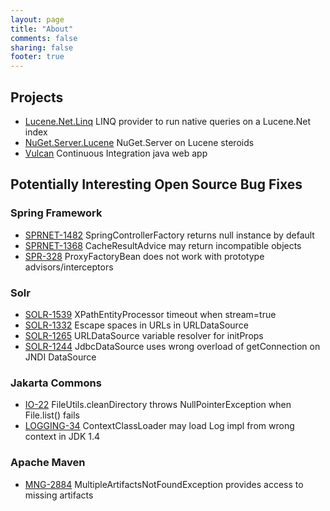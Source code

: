 ```yaml
---
layout: page
title: "About"
comments: false
sharing: false
footer: true
---
```


<h2>Projects</h2>
<ul>
	<li><a href="https://github.com/themotleyfool/Lucene.Net.Linq">Lucene.Net.Linq</a> LINQ provider to run native queries on a Lucene.Net index</li>
	<li><a href="https://github.com/themotleyfool/NuGet">NuGet.Server.Lucene</a> NuGet.Server on Lucene steroids</li>
	<li><a href="http://vulcan.googlecode.com/">Vulcan</a> Continuous Integration java web app</li>
</ul>

<h2>Potentially Interesting Open Source Bug Fixes</h2>
	
<h3>Spring Framework</h3>
<ul>
	<li><a href="https://jira.springsource.org/browse/SPRNET-1482">SPRNET-1482</a> SpringControllerFactory returns null instance by default</li>
	<li><a href="https://jira.springsource.org/browse/SPRNET-1368">SPRNET-1368</a> CacheResultAdvice may return incompatible objects</li>
	<li><a href="https://jira.springsource.org/browse/SPR-328">SPR-328</a> ProxyFactoryBean does not work with prototype advisors/interceptors</li>
</ul>

<h3>Solr</h3>
<ul>
	<li><a href="https://issues.apache.org/jira/browse/SOLR-1539">SOLR-1539</a> XPathEntityProcessor timeout when stream=true</li>
	<li><a href="https://issues.apache.org/jira/browse/SOLR-1332">SOLR-1332</a> Escape spaces in URLs in URLDataSource</li>
	<li><a href="https://issues.apache.org/jira/browse/SOLR-1265">SOLR-1265</a> URLDataSource variable resolver for initProps</li>
	<li><a href="https://issues.apache.org/jira/browse/SOLR-1244">SOLR-1244</a> JdbcDataSource uses wrong overload of getConnection on JNDI DataSource</li>
</ul>

<h3>Jakarta Commons</h3>
<ul>
	<li><a href="https://issues.apache.org/jira/browse/IO-22">IO-22</a> FileUtils.cleanDirectory throws NullPointerException when File.list() fails</li>
	<li><a href="https://issues.apache.org/jira/browse/LOGGING-34">LOGGING-34</a> ContextClassLoader may load Log impl from wrong context in JDK 1.4</li>
</ul>

<h3>Apache Maven</h3>
<ul>
	<li><a href="http://jira.codehaus.org/browse/MNG-2884">MNG-2884</a> MultipleArtifactsNotFoundException provides access to missing artifacts</li>
</ul>
